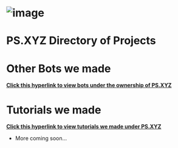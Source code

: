 # ![image](https://cdn.discordapp.com/attachments/838700484185292820/927961936883236864/unknown.png)                                                 
# PS.XYZ Directory of Projects

# Other Bots we made
[**Click this hyperlink to view bots under the ownership of PS.XYZ**](https://github.com/PS-XYZ-Developement/Directory/blob/main/Projects.md)

# Tutorials we made
[**Click this hyperlink to view tutorials we made under PS.XYZ**](https://github.com/PS-XYZ-Developement/Directory/tree/main/Stripped%20Down%20Bot%20Tutorials)

- More coming soon...
